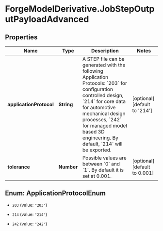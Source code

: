 # ForgeModelDerivative.JobStepOutputPayloadAdvanced

## Properties
Name | Type | Description | Notes
------------ | ------------- | ------------- | -------------
**applicationProtocol** | **String** | A STEP file can be generated with the following Application Protocols: &#x60;203&#x60; for configuration controlled design, &#x60;214&#x60; for core data for automotive mechanical design processes, &#x60;242&#x60; for managed model based 3D engineering. By default, &#x60;214&#x60; will be exported.  | [optional] [default to &#39;214&#39;]
**tolerance** | **Number** | Possible values are between &#x60;0&#x60; and &#x60;1&#x60;. By default it is set at 0.001. | [optional] [default to 0.001]


<a name="ApplicationProtocolEnum"></a>
## Enum: ApplicationProtocolEnum


* `203` (value: `"203"`)

* `214` (value: `"214"`)

* `242` (value: `"242"`)




